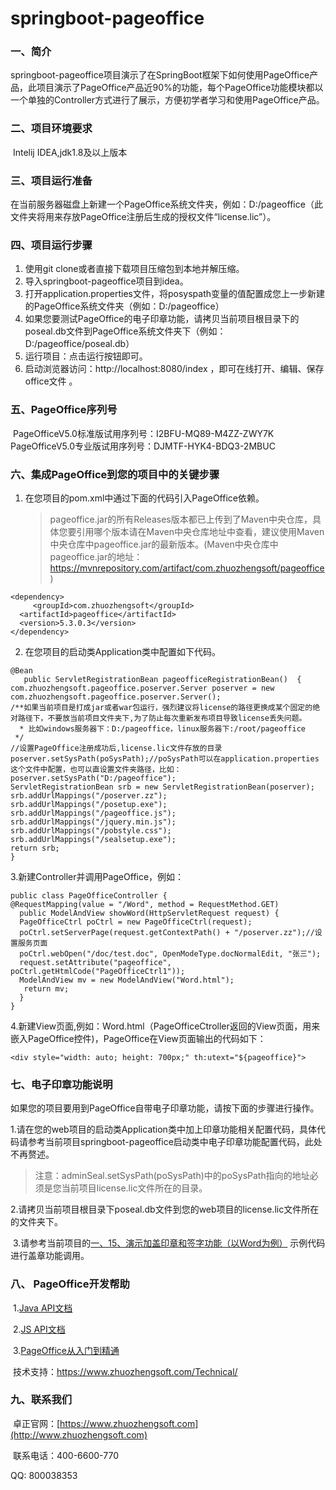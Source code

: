 # springboot-pageoffice
### 一、简介

​       springboot-pageoffice项目演示了在SpringBoot框架下如何使用PageOffice产品，此项目演示了PageOffice产品近90%的功能，每个PageOffice功能模块都以一个单独的Controller方式进行了展示，方便初学者学习和使用PageOffice产品。

### 二、项目环境要求

​       Intelij IDEA,jdk1.8及以上版本

### 三、项目运行准备

​      在当前服务器磁盘上新建一个PageOffice系统文件夹，例如：D:/pageoffice（此文件夹将用来存放PageOffice注册后生成的授权文件“license.lic”）。

### 四、项目运行步骤
1. 使用git clone或者直接下载项目压缩包到本地并解压缩。
2. 导入springboot-pageoffice项目到idea。
3. 打开application.properties文件，将posyspath变量的值配置成您上一步新建的PageOffice系统文件夹（例如：D:/pageoffice）
4. 如果您要测试PageOffice的电子印章功能，请拷贝当前项目根目录下的poseal.db文件到PageOffice系统文件夹下（例如：D:/pageoffice/poseal.db）
5. 运行项目：点击运行按钮即可。
6. 启动浏览器访问：http://localhost:8080/index ，即可在线打开、编辑、保存office文件 。
### 五、PageOffice序列号
​     PageOfficeV5.0标准版试用序列号：I2BFU-MQ89-M4ZZ-ZWY7K           
​     PageOfficeV5.0专业版试用序列号：DJMTF-HYK4-BDQ3-2MBUC
### 六、集成PageOffice到您的项目中的关键步骤
1. 在您项目的pom.xml中通过下面的代码引入PageOffice依赖。

   > pageoffice.jar的所有Releases版本都已上传到了Maven中央仓库，具体您要引用哪个版本请在Maven中央仓库地址中查看，建议使用Maven中央仓库中pageoffice.jar的最新版本。(Maven中央仓库中pageoffice.jar的地址：https://mvnrepository.com/artifact/com.zhuozhengsoft/pageoffice)

```
<dependency>
     <groupId>com.zhuozhengsoft</groupId>   
  <artifactId>pageoffice</artifactId>   
  <version>5.3.0.3</version>
</dependency>
```

2. 在您项目的启动类Application类中配置如下代码。

```
@Bean
   public ServletRegistrationBean pageofficeRegistrationBean()  {
com.zhuozhengsoft.pageoffice.poserver.Server poserver = new com.zhuozhengsoft.pageoffice.poserver.Server();
/**如果当前项目是打成jar或者war包运行，强烈建议将license的路径更换成某个固定的绝对路径下，不要放当前项目文件夹下,为了防止每次重新发布项目导致license丢失问题。
  * 比如windows服务器下：D:/pageoffice，linux服务器下:/root/pageoffice
 */
//设置PageOffice注册成功后,license.lic文件存放的目录
poserver.setSysPath(poSysPath);//poSysPath可以在application.properties这个文件中配置，也可以直设置文件夹路径，比如：poserver.setSysPath("D:/pageoffice");
ServletRegistrationBean srb = new ServletRegistrationBean(poserver);
srb.addUrlMappings("/poserver.zz");
srb.addUrlMappings("/posetup.exe");
srb.addUrlMappings("/pageoffice.js");
srb.addUrlMappings("/jquery.min.js");
srb.addUrlMappings("/pobstyle.css");
srb.addUrlMappings("/sealsetup.exe");
return srb;
}
```

  3.新建Controller并调用PageOffice，例如：

```
public class PageOfficeController {
@RequestMapping(value = "/Word", method = RequestMethod.GET)
  public ModelAndView showWord(HttpServletRequest request) {
  PageOfficeCtrl poCtrl = new PageOfficeCtrl(request);
  poCtrl.setServerPage(request.getContextPath() + "/poserver.zz");//设置服务页面
  poCtrl.webOpen("/doc/test.doc", OpenModeType.docNormalEdit, "张三");
  request.setAttribute("pageoffice", poCtrl.getHtmlCode("PageOfficeCtrl1"));
  ModelAndView mv = new ModelAndView("Word.html");
   return mv;
  }
}
```

   4.新建View页面,例如：Word.html（PageOfficeCtroller返回的View页面，用来嵌入PageOffice控件)，PageOffice在View页面输出的代码如下：

```
<div style="width: auto; height: 700px;" th:utext="${pageoffice}">
```

### 七、电子印章功能说明

​     如果您的项目要用到PageOffice自带电子印章功能，请按下面的步骤进行操作。

​     1.请在您的web项目的启动类Application类中加上印章功能相关配置代码，具体代码请参考当前项目springboot-pageoffice启动类中电子印章功能配置代码，此处不再赘述。

> ​    注意：adminSeal.setSysPath(poSysPath)中的poSysPath指向的地址必须是您当前项目license.lic文件所在的目录。

​    2.请拷贝当前项目根目录下poseal.db文件到您的web项目的license.lic文件所在的文件夹下。

​    3.请参考当前项目的[一、15、演示加盖印章和签字功能（以Word为例）](http://localhost:8080/InsertSeal/index)  示例代码进行盖章功能调用。

### 八、 PageOffice开发帮助

​     1.[Java API文档](https://www.zhuozhengsoft.com/help/java3/index.html) 

​     2.[JS API文档](https://www.zhuozhengsoft.com/help/js3/index.html)  

​     3.[PageOffice从入门到精通](https://www.kancloud.cn/pageoffice_course_group/pageoffice_course/646953)

​     技术支持：https://www.zhuozhengsoft.com/Technical/

### 九、联系我们

​   卓正官网：[https://www.zhuozhengsoft.com](http://www.zhuozhengsoft.com)

​   联系电话：400-6600-770  

   QQ: 800038353